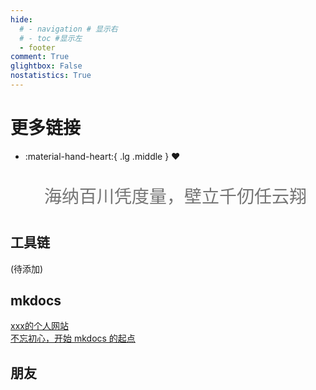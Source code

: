 ```yaml
---
hide:
  # - navigation # 显示右
  # - toc #显示左
  - footer
comment: True
glightbox: False
nostatistics: True
---
```


# 更多链接

<div class="grid cards" markdown>

-   :material-hand-heart:{ .lg .middle } __❤__

    <p style="font-size: 28px; line-height: 2; color: #757575; text-align: center;">海纳百川凭度量，壁立千仞任云翔</p>
    

</div>

## 工具链

(待添加)

## mkdocs

<div class="flink-list">

  <div class="flink-list-item">
    <a href="https://xxx.github.io/" title="xxx的个人网站" target="_blank">
      <div class="flink-item-name">xxx的个人网站</div>
      <div class="flink-item-desc">不忘初心，开始 mkdocs 的起点</div>
    </a>
  </div>

</div>

## 朋友


